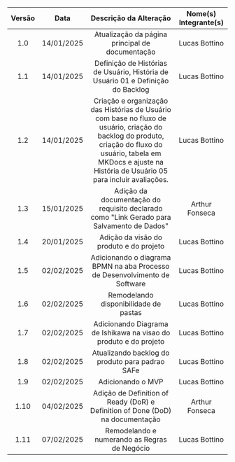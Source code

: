 | Versão |    Data    |                                                                                                Descrição da Alteração                                                                                                 | Nome(s) Integrante(s) |
| :----: | :--------: | :-------------------------------------------------------------------------------------------------------------------------------------------------------------------------------------------------------------------: | :-------------------: |
|  1.0   | 14/01/2025 |                                                                                    Atualização da página principal de documentação                                                                                    |     Lucas Bottino     |
|  1.1   | 14/01/2025 |                                                                   Definição de Histórias de Usuário, História de Usuário 01 e Definição do Backlog                                                                    |     Lucas Bottino     |
|  1.2   | 14/01/2025 | Criação e organização das Histórias de Usuário com base no fluxo de usuário, criação do backlog do produto, criação do fluxo do usuário, tabela em MKDocs e ajuste na História de Usuário 05 para incluir avaliações. |     Lucas Bottino     |
|  1.3   | 15/01/2025 |                                                               Adição da documentação do requisito declarado como "Link Gerado para Salvamento de Dados"                                                               |    Arthur Fonseca     |
|  1.4   | 20/01/2025 |                                                                                        Adição da visão do produto e do projeto                                                                                        |     Lucas Bottino     |
|  1.5   | 02/02/2025 |                                                                      Adicionando o diagrama BPMN na aba Processo de Desenvolvimento de Software                                                                       |     Lucas Bottino     |
|  1.6   | 02/02/2025 |                                                                                         Remodelando disponibilidade de pastas                                                                                         |     Lucas Bottino     |
|  1.7   | 02/02/2025 |                                                                           Adicionando Diagrama de Ishikawa na visao do produto e do projeto                                                                           |     Lucas Bottino     |
|  1.8   | 02/02/2025 |                                                                                    Atualizando backlog do produto para padrao SAFe                                                                                    |     Lucas Bottino     |
|  1.9   | 02/02/2025 |                                                                                                   Adicionando o MVP                                                                                                   |     Lucas Bottino     |
|  1.10  | 04/02/2025 |                                                                    Adição de Definition of Ready (DoR) e Definition of Done (DoD) na documentação                                                                     |    Arthur Fonseca     |
|  1.11  | 07/02/2025 |                                                                                     Remodelando e numerando as Regras de Negócio                                                                                      |     Lucas Bottino     |
